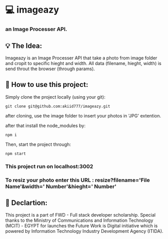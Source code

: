 # 💻 imageazy

### an Image Processer API.

## 💡 The Idea:

Imageazy is an Image Processer API that take a photo from image folder and cropit to specific hieght and width. All data (filename, hieght, width) is send throut the browser (through params).

## 🧱 How to use this project:

Simply clone the project locally (using your git):

`git clone git@github.com:akiid777/imageazy.git`

after cloning, use the image folder to insert your photos in 'JPG' extention.

after that install the node_modules by:

`npm i`

Then, start the project through:

`npm start`

### This project run on localhost:3002

### To resiz your photo enter this URL : resize?filename='File Name'&width=' Number'&hieght=' Number'

## 📖 Declartion:

This project is a part of FWD - Full stack developer scholarship. Special thanks to the Ministry of Communications and Information Technology (MCIT) - EGYPT for launches the Future Work is Digital initiative which is powered by Information Technology Industry Development Agency (ITIDA).
